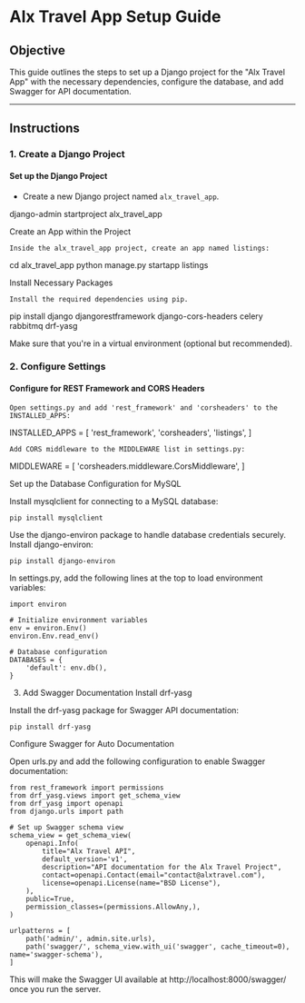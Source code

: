 # Alx Travel App Setup Guide

## Objective

This guide outlines the steps to set up a Django project for the "Alx Travel App" with the necessary dependencies, configure the database, and add Swagger for API documentation.

---

## Instructions

### 1. **Create a Django Project**

#### Set up the Django Project
- Create a new Django project named `alx_travel_app`.


django-admin startproject alx_travel_app

Create an App within the Project

    Inside the alx_travel_app project, create an app named listings:

cd alx_travel_app
python manage.py startapp listings

Install Necessary Packages

    Install the required dependencies using pip.

pip install django djangorestframework django-cors-headers celery rabbitmq drf-yasg

Make sure that you're in a virtual environment (optional but recommended).

### 2. **Configure Settings**

#### Configure for REST Framework and CORS Headers

    Open settings.py and add 'rest_framework' and 'corsheaders' to the INSTALLED_APPS:

INSTALLED_APPS = [
    'rest_framework',
    'corsheaders',
    'listings', 
]

    Add CORS middleware to the MIDDLEWARE list in settings.py:

MIDDLEWARE = [
    'corsheaders.middleware.CorsMiddleware',
]


Set up the Database Configuration for MySQL

Install mysqlclient for connecting to a MySQL database:

    pip install mysqlclient

Use the django-environ package to handle database credentials securely. Install django-environ:

    pip install django-environ

In settings.py, add the following lines at the top to load environment variables:

    import environ

    # Initialize environment variables
    env = environ.Env()
    environ.Env.read_env()  

    # Database configuration
    DATABASES = {
        'default': env.db(),
    }


3. Add Swagger Documentation
Install drf-yasg

Install the drf-yasg package for Swagger API documentation:

    pip install drf-yasg

Configure Swagger for Auto Documentation

Open urls.py and add the following configuration to enable Swagger documentation:

    from rest_framework import permissions
    from drf_yasg.views import get_schema_view
    from drf_yasg import openapi
    from django.urls import path

    # Set up Swagger schema view
    schema_view = get_schema_view(
        openapi.Info(
            title="Alx Travel API",
            default_version='v1',
            description="API documentation for the Alx Travel Project",
            contact=openapi.Contact(email="contact@alxtravel.com"),
            license=openapi.License(name="BSD License"),
        ),
        public=True,
        permission_classes=(permissions.AllowAny,),
    )

    urlpatterns = [
        path('admin/', admin.site.urls),
        path('swagger/', schema_view.with_ui('swagger', cache_timeout=0), name='swagger-schema'),
    ]

This will make the Swagger UI available at http://localhost:8000/swagger/ once you run the server.